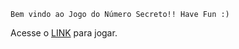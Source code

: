 ~~~~
Bem vindo ao Jogo do Número Secreto!! Have Fun :)
~~~~

Acesse o [LINK](https://jogo-de-numero-secreto-three.vercel.app/) para jogar.
